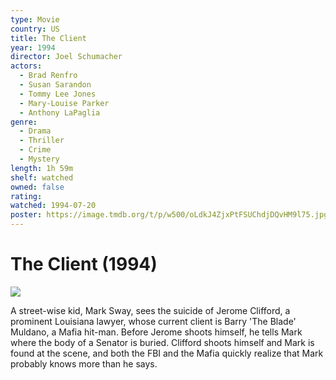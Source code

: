 ```yaml
---
type: Movie
country: US
title: The Client
year: 1994
director: Joel Schumacher
actors:
  - Brad Renfro
  - Susan Sarandon
  - Tommy Lee Jones
  - Mary-Louise Parker
  - Anthony LaPaglia
genre:
  - Drama
  - Thriller
  - Crime
  - Mystery
length: 1h 59m
shelf: watched
owned: false
rating:
watched: 1994-07-20
poster: https://image.tmdb.org/t/p/w500/oLdkJ4ZjxPtFSUChdjDQvHM9l75.jpg
---
```


# The Client (1994)

![](https://image.tmdb.org/t/p/w500/oLdkJ4ZjxPtFSUChdjDQvHM9l75.jpg)

A street-wise kid, Mark Sway, sees the suicide of Jerome Clifford, a prominent Louisiana lawyer, whose current client is Barry 'The Blade' Muldano, a Mafia hit-man. Before Jerome shoots himself, he tells Mark where the body of a Senator is buried. Clifford shoots himself and Mark is found at the scene, and both the FBI and the Mafia quickly realize that Mark probably knows more than he says.
